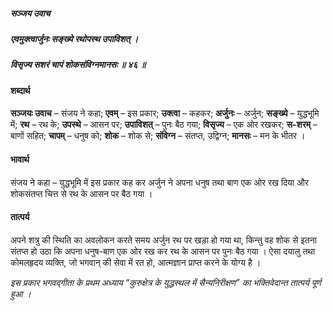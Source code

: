 ##### सञ्जय उवाच
##### एवमुक्त्वार्जुनः सङ्ख्ये रथोपस्थ उपाविशत् ।
##### विसृज्य सशरं चापं शोकसंविग्नमानसः ॥ ४६ ॥

#### शब्दार्थ

**सञ्जयः उवाच** – संजय ने कहा; **एवम्** – इस प्रकार; **उक्त्वा** – कहकर; **अर्जुनः** – अर्जुन; **सङ्ख्ये** – युद्धभूमि में; **रथ** – रथ के; **उपस्थे** – आसन पर; **उपाविशत्** – पुनः बैठ गया; **विसृज्य** – एक ओर रखकर; **स-शरम्** – बाणों सहित; **चापम्** – धनुष को; **शोक** – शोक  से; **संविग्न** – संतप्त, उद्विग्न; **मानसः** – मन के भीतर ।

#### भावार्थ

संजय ने कहा – युद्धभूमि में इस प्रकार कह कर अर्जुन ने अपना धनुष तथा बाण एक ओर रख दिया और शोकसंतप्त चित्त से रथ के आसन पर बैठ गया ।

#### तात्पर्य

अपने शत्रु की स्थिति का अवलोकन करते समय अर्जुन रथ पर खड़ा हो गया था, किन्तु वह शोक से इतना संतप्त हो उठा कि अपना धनुष-बाण एक ओर रख कर रथ के आसन पर पुनः बैठ गया । ऐसा दयालु तथा कोमलहृदय व्यक्ति, जो भगवान् की सेवा में रत हो, आत्मज्ञान प्राप्त करने के योग्य है ।

*इस प्रकार भगवद्गीता के प्रथम अध्याय “कुरुक्षेत्र के युद्धस्थल में सैन्यनिरीक्षण” का भक्तिवेदान्त तात्पर्य पूर्ण हुआ ।*